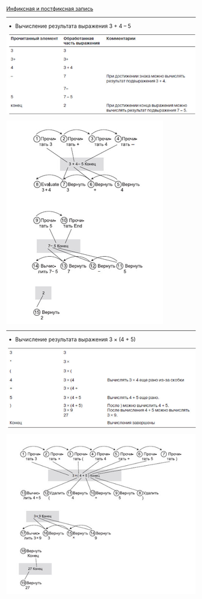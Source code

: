 [Инфиксная и постфиксная запись](src/main/resources/images/infixAndPostfix.jpg)
________________________________________________________________________________
+ Вычисление результата выражения 3 + 4 – 5

![](src/main/resources/images/result.jpg)

![](src/main/resources/images/2.jpg)
________________________________________________________________________________
+ Вычисление результата выражения 3 × (4 + 5)

![](src/main/resources/images/3.jpg)

![](src/main/resources/images/4.jpg)